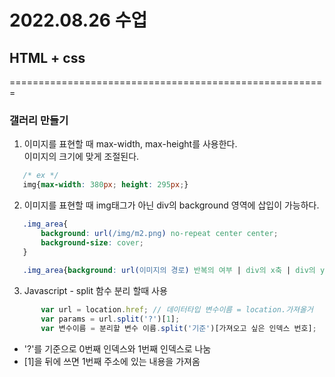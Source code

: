 
# 2022.08.26 수업


##  HTML + css

=======================================================

### 갤러리 만들기

1. 이미지를 표현할 때 max-width, max-height를 사용한다.  
    이미지의 크기에 맞게 조절된다.
 ```css
    /* ex */
    img{max-width: 380px; height: 295px;}
 ```
2. 이미지를 표현할 때 img태그가 아닌 div의 background 영역에 삽입이 가능하다.
 ```css
    .img_area{
        background: url(/img/m2.png) no-repeat center center;
        background-size: cover;
    }
    
    .img_area{background: url(이미지의 경로) 반복의 여부 | div의 x축 | div의 y축}
 ```
 3. Javascript - split 함수 분리 할때 사용
 ```Javascript
        var url = location.href; // 데이터타입 변수이름 = location.가져올거
        var params = url.split('?')[1];
        var 변수이름 = 분리할 변수 이름.split('기준')[가져오고 싶은 인덱스 번호]; 
 ```
   - '?'를 기준으로 0번째 인덱스와 1번째 인덱스로 나눔 
   - [1]을 뒤에 쓰면 1번째 주소에 있는 내용을 가져옴